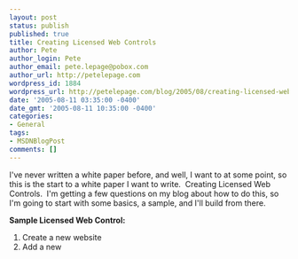 ```yaml
---
layout: post
status: publish
published: true
title: Creating Licensed Web Controls
author: Pete
author_login: Pete
author_email: pete.lepage@pobox.com
author_url: http://petelepage.com
wordpress_id: 1884
wordpress_url: http://petelepage.com/blog/2005/08/creating-licensed-web-controls/
date: '2005-08-11 03:35:00 -0400'
date_gmt: '2005-08-11 10:35:00 -0400'
categories:
- General
tags:
- MSDNBlogPost
comments: []
---
```

<p>I've never written a white paper before, and well, I want to at some point, so this is the start to a white paper I want to write.&nbsp; Creating Licensed Web Controls.&nbsp; I'm getting a few questions on my blog about how to do this, so I'm going to start with some basics, a sample, and I'll build from there.</p>
<p><strong>Sample Licensed Web Control:</strong></p>
<ol>
<li>Create a new website</li>
<li>Add a new </li>
</ol>
